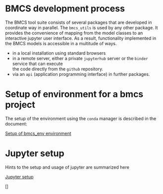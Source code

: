
# BMCS development process

The BMCS tool suite consists of several packages
that are developed in coordinate way in parallel.
The  `bmcs_utils` is used by any other package.
It provides the convenience of mapping from the 
model classes to an interactive jupyter user interface.
As a result, functionality implemented in the BMCS models 
is accessible in a multitude of ways.
 - in a local installation using standard browsers
 - in a remote server, either a private `jupyterhub` 
   server or the  `binder` service that can execute     
   the code directly from the `github` repository.
 - via an `api` (application programming interface) 
   in further packages.

# Setup of environment for a bmcs project

The setup of the environment using the `conda` 
manager is described in the document:

[Setup of bmcs_env environment](conda_env_setup.md)

# Jupyter setup

Hints to the setup and usage of jupyter are summarized here

[Jupyter setup](jupyter_setup.md)



[]
